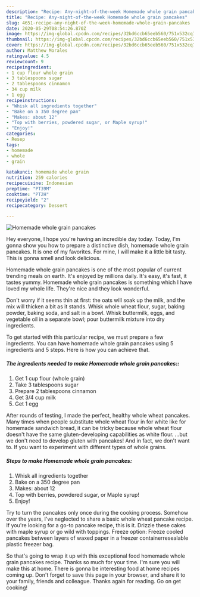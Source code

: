 ```yaml
---
description: "Recipe: Any-night-of-the-week Homemade whole grain pancakes"
title: "Recipe: Any-night-of-the-week Homemade whole grain pancakes"
slug: 4651-recipe-any-night-of-the-week-homemade-whole-grain-pancakes
date: 2020-05-29T08:54:26.870Z
image: https://img-global.cpcdn.com/recipes/32bd6ccb65eeb560/751x532cq70/homemade-whole-grain-pancakes-recipe-main-photo.jpg
thumbnail: https://img-global.cpcdn.com/recipes/32bd6ccb65eeb560/751x532cq70/homemade-whole-grain-pancakes-recipe-main-photo.jpg
cover: https://img-global.cpcdn.com/recipes/32bd6ccb65eeb560/751x532cq70/homemade-whole-grain-pancakes-recipe-main-photo.jpg
author: Matthew Morales
ratingvalue: 4.5
reviewcount: 9
recipeingredient:
- 1 cup flour whole grain
- 3 tablespoons sugar
- 2 tablespoons cinnamon
- 34 cup milk
- 1 egg
recipeinstructions:
- "Whisk all ingredients together"
- "Bake on a 350 degree pan"
- "Makes: about 12"
- "Top with berries, powdered sugar, or Maple syrup!"
- "Enjoy!"
categories:
- Resep
tags:
- homemade
- whole
- grain

katakunci: homemade whole grain
nutrition: 259 calories
recipecuisine: Indonesian
preptime: "PT39M"
cooktime: "PT2H"
recipeyield: "2"
recipecategory: Dessert

---
```



![Homemade whole grain pancakes](https://img-global.cpcdn.com/recipes/32bd6ccb65eeb560/751x532cq70/homemade-whole-grain-pancakes-recipe-main-photo.jpg)

Hey everyone, I hope you're having an incredible day today. Today, I'm gonna show you how to prepare a distinctive dish, homemade whole grain pancakes. It is one of my favorites. For mine, I will make it a little bit tasty. This is gonna smell and look delicious.

Homemade whole grain pancakes is one of the most popular of current trending meals on earth. It's enjoyed by millions daily. It's easy, it's fast, it tastes yummy. Homemade whole grain pancakes is something which I have loved my whole life. They're nice and they look wonderful.

Don&#39;t worry if it seems thin at first: the oats will soak up the milk, and the mix will thicken a bit as it stands. Whisk whole wheat flour, sugar, baking powder, baking soda, and salt in a bowl. Whisk buttermilk, eggs, and vegetable oil in a separate bowl; pour buttermilk mixture into dry ingredients.


To get started with this particular recipe, we must prepare a few ingredients. You can have homemade whole grain pancakes using 5 ingredients and 5 steps. Here is how you can achieve that.

##### The ingredients needed to make Homemade whole grain pancakes::

1. Get 1 cup flour (whole grain)
1. Take 3 tablespoons sugar
1. Prepare 2 tablespoons cinnamon
1. Get 3/4 cup milk
1. Get 1 egg


After rounds of testing, I made the perfect, healthy whole wheat pancakes. Many times when people substitute whole wheat flour in for white like for homemade sandwich bread, it can be tricky because whole wheat flour doesn&#39;t have the same gluten-developing capabilities as white flour. …but we don&#39;t need to develop gluten with pancakes! And in fact, we don&#39;t want to. If you want to experiment with different types of whole grains. 

##### Steps to make Homemade whole grain pancakes:

1. Whisk all ingredients together
1. Bake on a 350 degree pan
1. Makes: about 12
1. Top with berries, powdered sugar, or Maple syrup!
1. Enjoy!


Try to turn the pancakes only once during the cooking process. Somehow over the years, I&#39;ve neglected to share a basic whole wheat pancake recipe. If you&#39;re looking for a go-to pancake recipe, this is it. Drizzle these cakes with maple syrup or go wild with toppings. Freeze option: Freeze cooled pancakes between layers of waxed paper in a freezer containerresealable plastic freezer bag. 

So that's going to wrap it up with this exceptional food homemade whole grain pancakes recipe. Thanks so much for your time. I'm sure you will make this at home. There is gonna be interesting food at home recipes coming up. Don't forget to save this page in your browser, and share it to your family, friends and colleague. Thanks again for reading. Go on get cooking!
